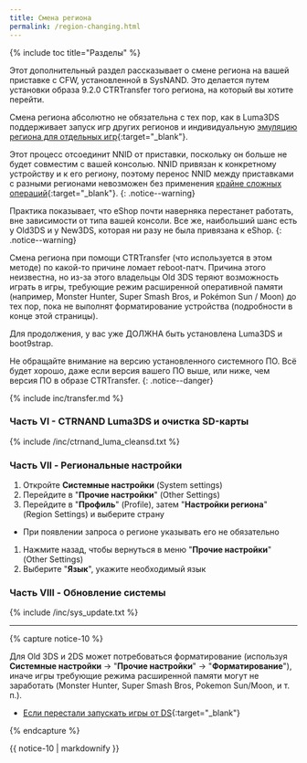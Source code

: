 ```yaml
---
title: Смена региона
permalink: /region-changing.html
---
```

{% include toc title="Разделы" %}

Этот дополнительный раздел рассказывает о смене региона на вашей приставке с CFW, установленной в SysNAND. Это делается путем установки образа 9.2.0 CTRTransfer того региона, на который вы хотите перейти.

Смена региона абсолютно не обязательна с тех пор, как в Luma3DS поддерживает запуск игр других регионов и индивидуальную [эмуляцию региона для отдельных игр](lumalocales){:target="_blank"}.

Этот процесс отсоединит NNID от приставки, поскольку он больше не будет совместим с вашей консолью. NNID привязан к конкретному устройству и к его региону, поэтому перенос NNID между приставками с разными регионами невозможен без применения [крайне сложных операций](https://gist.githubusercontent.com/yifanlu/e80db121d38aceb8cca0e03cefd5853b/raw/3c4dd89869156ca0f945a2791e699acfdb32b510/gistfile1.txt){:target="_blank"}.
{: .notice--warning}

Практика показывает, что eShop почти наверняка перестанет работать, вне зависимости от типа вашей консоли. Все же, наибольший шанс есть у Old3DS и у New3DS, которая ни разу не была привязана к eShop.
{: .notice--warning}

Смена региона при помощи CTRTransfer (что используется в этом методе) по какой-то причине ломает reboot-патч. Причина этого неизвестна, но из-за этого владельцы Old 3DS теряют возможность играть в игры, требующие режим расширенной оперативной памяти (например, Monster Hunter, Super Smash Bros, и Pokémon Sun / Moon) до тех пор, пока не выполнят форматирование устройства (подробности в конце этой страницы).

Для продолжения, у вас уже ДОЛЖНА быть установлена Luma3DS и boot9strap.

Не обращайте внимание на версию установленного системного ПО. Всё будет хорошо, даже если версия вашего ПО выше, или ниже, чем версия ПО в образе CTRTransfer.
{: .notice--danger}

{% include inc/transfer.md %}

### Часть VI - CTRNAND Luma3DS и очистка SD-карты 

{% include /inc/ctrnand_luma_cleansd.txt %}

###  Часть VII - Региональные настройки

1. Откройте **Системные настройки** (System settings)
1. Перейдите в "**Прочие настройки**" (Other Settings)
1. Перейдите в "**Профиль**" (Profile), затем "**Настройки региона**" (Region Settings) и выберите страну 
  * При появлении запроса о регионе указывать его не обязательно
1. Нажмите назад, чтобы вернуться в меню "**Прочие настройки**" (Other Settings)
1. Выберите "**Язык**", укажите необходимый язык

### Часть VIII - Обновление системы

{% include /inc/sys_update.txt %}

___

{% capture notice-10 %}

Для Old 3DS и 2DS может потребоваться форматирование (используя **Системные настройки** -> "**Прочие настройки**" -> "**Форматирование**"), иначе игры требующие режима расширенной памяти могут не заработать (Monster Hunter, Super Smash Bros, Pokemon Sun/Moon, и т. п.).

* [Если перестали запускать игры от DS](troubleshooting#dsids-%D0%B8%D0%B3%D1%80%D1%8B-%D0%BD%D0%B5-%D1%80%D0%B0%D0%B1%D0%BE%D1%82%D0%B0%D1%8E%D1%82-%D0%BD%D0%B0-%D0%BF%D1%80%D0%BE%D1%88%D0%B8%D1%82%D0%BE%D0%B9-%D0%BF%D1%80%D0%B8%D1%81%D1%82%D0%B0%D0%B2%D0%BA%D0%B5){:target="_blank"}

{% endcapture %}

<div class="notice--info">{{ notice-10 | markdownify }}</div>